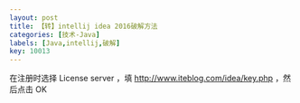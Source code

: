 ```yaml
---
layout: post
title: 【转】intellij idea 2016破解方法
categories: [技术-Java]
labels: [Java,intellij,破解]
key: 10013
---
```

 
在注册时选择 License server ，填 http://www.iteblog.com/idea/key.php ，然后点击 OK
